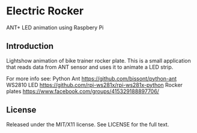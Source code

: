 Electric Rocker
===============

ANT+ LED animation using Raspbery Pi

Introduction
------------
Lightshow animation of bike trainer rocker plate.
This is a small application that reads data from ANT sensor
and uses it to animate a LED strip.

For more info see:
   Python Ant  https://github.com/bissont/python-ant
   WS2810 LED https://github.com/rpi-ws281x/rpi-ws281x-python
   Rocker plates https://www.facebook.com/groups/415329188897706/

License
-------
Released under the MIT/X11 license. See LICENSE for the full text.

